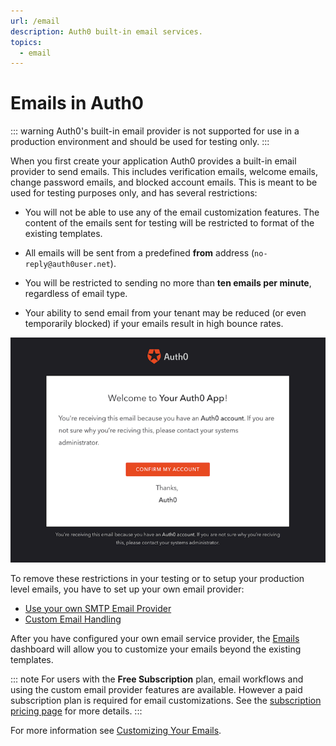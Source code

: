 ```yaml
---
url: /email
description: Auth0 built-in email services.
topics:
  - email
---
```


# Emails in Auth0

::: warning
Auth0's built-in email provider is not supported for use in a production environment and should be used for testing only.
:::

When you first create your application Auth0 provides a built-in email provider to send emails. This includes verification emails, welcome emails, change password emails, and blocked account emails. This is meant to be used for testing purposes only, and has several restrictions:

* You will not be able to use any of the email customization features. The content of the emails sent for testing will be restricted to format of the existing templates.

* All emails will be sent from a predefined **from** address (`no-reply@auth0user.net`).

* You will be restricted to sending no more than **ten emails per minute**, regardless of email type.

* Your ability to send email from your tenant may be reduced (or even temporarily blocked) if your emails result in high bounce rates.

![Test Email](/media/articles/email/index/email-notification.png)

To remove these restrictions in your testing or to setup your production level emails, you have to set up your own email provider:

* [Use your own SMTP Email Provider](/email/providers)
* [Custom Email Handling](/email/custom)

After you have configured your own email service provider, the [Emails](${manage_url}/#/emails) dashboard will allow you to customize your emails beyond the existing templates. 

::: note
For users with the **Free Subscription** plan, email workflows and using the custom email provider features are available. However a paid subscription plan is required for email customizations. See the [subscription pricing page](https://auth0.com/pricing) for more details.
:::

For more information see [Customizing Your Emails](/email/templates).
